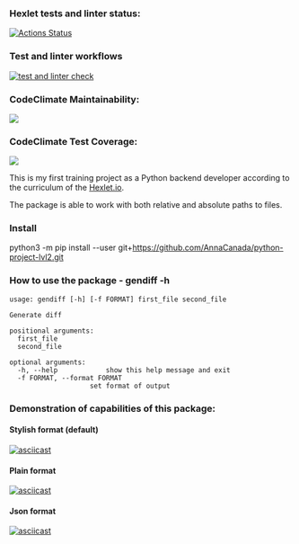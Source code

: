 ### Hexlet tests and linter status:
[![Actions Status](https://github.com/AnnaCanada/python-project-lvl2/workflows/hexlet-check/badge.svg)](https://github.com/AnnaCanada/python-project-lvl2/actions)
### Test and linter workflows
[![test and linter check](https://github.com/AnnaCanada/python-project-lvl2/actions/workflows/linter-and-test-action.yaml/badge.svg)](https://github.com/AnnaCanada/python-project-lvl2/actions/workflows/linter-and-test-action.yaml)
### CodeClimate Maintainability:
<a href="https://codeclimate.com/github/AnnaCanada/python-project-lvl2/maintainability"><img src="https://api.codeclimate.com/v1/badges/c94c754432fe1379e539/maintainability" /></a>
### CodeClimate Test Coverage:
<a href="https://codeclimate.com/github/AnnaCanada/python-project-lvl2/test_coverage"><img src="https://api.codeclimate.com/v1/badges/c94c754432fe1379e539/test_coverage" /></a>

This is my first training project as a Python backend developer according to the curriculum of the [Hexlet.io](https://ru.hexlet.io/programs/python).

The package is able to work with both relative and absolute paths to files.

### Install
python3 -m pip install --user git+https://github.com/AnnaCanada/python-project-lvl2.git

### How to use the package - gendiff -h
    usage: gendiff [-h] [-f FORMAT] first_file second_file

    Generate diff
    
    positional arguments:
      first_file
      second_file
    
    optional arguments:
      -h, --help            show this help message and exit
      -f FORMAT, --format FORMAT
                        set format of output

### Demonstration of capabilities of this package:
#### Stylish format (default)

[![asciicast](https://asciinema.org/a/AnEVE8aBKZ28yVUebiyDqa0IB.svg)](https://asciinema.org/a/AnEVE8aBKZ28yVUebiyDqa0IB)

#### Plain format 

[![asciicast](https://asciinema.org/a/MgX0RKehKkSUpwN8ZBrNCJxFD.svg)](https://asciinema.org/a/MgX0RKehKkSUpwN8ZBrNCJxFD)

#### Json format

[![asciicast](https://asciinema.org/a/V7JCdkwGKnrsxABcMTq1qzgOc.svg)](https://asciinema.org/a/V7JCdkwGKnrsxABcMTq1qzgOc)




